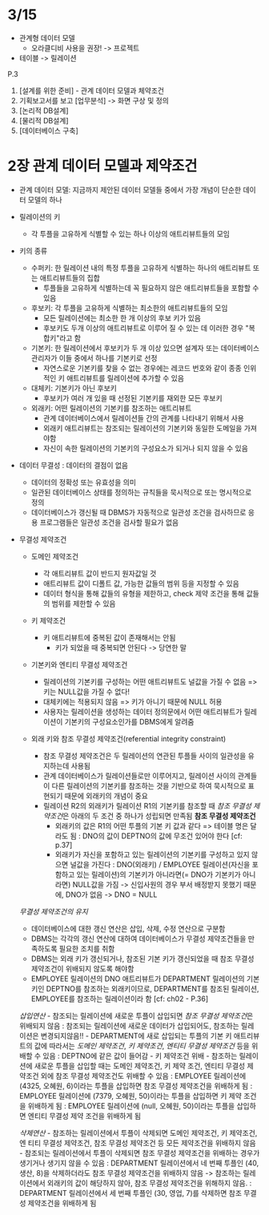 # 3/15
* 관계형 데이터 모델
  - 오라클디비 사용을 권장! -> 프로젝트
* 테이블 -> 릴레이션

P.3
1. [설계를 위한 준비] - 관계 데이터 모델과 체약조건
2. 기획보고서를 보고 [업무분석] -> 화면 구상 및 정의
3. [논리적 DB설계]
4. [물리적 DB설계]
5. [데이터베이스 구축]

# 2장 관계 데이터 모델과 제약조건
* 관계 데이터 모델: 지금까지 제안된 데이터 모델들 중에서 가장 개념이 단순한 데이터 모델의 하나

* 릴레이션의 키
  - 각 투플을 고유하게 식별할 수 있는 하나 이상의 애트리뷰트들의 모임
* 키의 종류
  * 수퍼키: 한 릴레이션 내의 특정 투플을 고유하게 식별하는 하나의 애트리뷰트 또는 애트리뷰트들의 집합
    - 투플들을 고유하게 식별하는데 꼭 필요하지 않은 애트리뷰트들을 포함할 수 있음
  * 후보키: 각 투플을 고유하게 식별하는 최소한의 애트리뷰트들의 모임
    - 모든 릴레이션에는 최소한 한 개 이상의 후보 키가 있음
    - 후보키도 두개 이상의 애트리뷰트로 이루어 질 수 있는 데 이러한 경우 "복합키"라고 함
  * 기본키: 한 릴레이션에서 후보키가 두 개 이상 있으면 설계자 또는 데이터베이스 관리자가 이들 중에서 하나를 기본키로 선정
    - 자연스로운 기본키를 찾을 수 없는 경우에는 레코드 번호와 같이 종종 인위적인 키 애트리뷰트를 릴레이션에 추가할 수 있음
  * 대체키: 기본키가 아닌 후보키
    - 후보키가 여러 개 있을 때 선정된 기본키를 재외한 모든 후보키
  * 외래키: 어떤 릴레이션의 기본키를 참조하는 애트리뷰트
    - 관계 데이터베이스에서 릴레이션들 간의 관계를 나타내기 위해서 사용
    - 외래키 애트리뷰트는 참조되는 릴레이션의 기본키와 동일한 도메일을 가져야함
    - 자신이 속한 릴레이션의 기본키의 구성요소가 되거나 되지 않을 수 있음

* 데이터 무결성 : 데이터의 결점이 없음
  - 데이터의 정확성 또는 유효성을 의미
  - 일관된 데이터베이스 상태를 정의하는 규칙들을 묵시적으로 또는 명시적으로 정의
  - 데이터베이스가 갱신될 때 DBMS가 자동적으로 일관성 조건을 검사하므로 응용 프로그램들은 일관성 조건을 검사할 필요가 없음

* 무결성 제약조건
  * 도메인 제약조건
    - 각 애트리뷰트 값이 반드지 원자값일 것
    - 애트리뷰트 값이 디폴트 값, 가능한 값들의 범위 등을 지정할 수 있음
    - 데이터 형식을 통해 값들의 유형을 제한하고, check 제약 조건을 통해 값들의 범위를 제한할 수 있음

  * 키 제약조건
    - 키 애트리뷰트에 중복된 값이 존재해서는 안됨
      - 키가 되었을 때 중복되면 안된다 -> 당연한 말

  * 기본키와 엔티티 무결성 제약조건
    - 릴레이션의 기본키를 구성하는 어떤 애트리뷰트도 널값을 가질 수 없음
      => 키는 NULL값을 가질 수 없다!
    - 대체키에는 적용되지 않음
      => 키가 아니기 때문에 NULL 허용
    - 사용자는 릴레이션을 생성하는 데이터 정의문에서 어떤 애트리뷰트가 릴레이션이 기본키의 구성요소인가를 DBMS에게 알려줌

  * 외래 키와 참조 무결성 제약조건(referential integrity constraint)
    - 참조 무결성 제약조건은 두 릴레이션의 연관된 투플들 사이의 일관성을 유지하는데 사용됨
    - 관계 데이터베이스가 릴레이션들로만 이루어지고, 릴레이션 사이의 관계들 이 다른 릴레이션의 기본키를 참조하는 것을 기반으로 하여 묵시적으로 표현되기 때문에 외래키의 개념이 중요
    - 릴레이션 R2의 외래키가 릴레이션 R1의 기본키를 참조할 때 *참조 무결성 제약조건*은 아래의 두 조건 중 하나가 성립되면 만족됨
      **참조 무결성 제약조건** 
      - 외래키의 값은 R1의 어떤 투플의 기본 키 값과 같다 => 테이블 명은 달라도 됨
        : DNO의 값이 DEPTNO의 값에 무조건 있어야 한다 [cf: p.37]
      - 외래키가 자신을 포함하고 있는 릴레이션의 기본키를 구성하고 있지 않으면 널값을 가진다
        : DNO(외래키) / EMPLOYEE 릴레이션(자신을 포함하고 있는 릴레이션)의 기본키가 아니라면(= DNO가 기본키가 아니라면) NULL값을 가짐
          -> 신입사원의 경우 부서 배정받지 못했기 때문에, DNO가 없음 -> DNO = NULL
          
  *무결성 제약조건의 유지* 
    - 데이터베이스에 대한 갱신 연산은 삽입, 삭제, 수정 연산으로 구분함
    - DBMS는 각각의 갱신 연산에 대하여 데이터베이스가 무결성 제약조건들을 만족하도록 필요한 조치를 취함
    - DBMS는 외래 키가 갱신되거나, 참조된 기본 키가 갱신되었을 때 참조 무결성 제약조건이 위배되지 않도록 해야함
    - EMPLOYEE 릴레이션의 DNO 애트리뷰트가 DEPARTMENT 릴레이션의 기본키인 DEPTNO를 참조하는 외래키이므로, DEPARTMENT를 참조된 릴레이션, EMPLOYEE를 참조하는 릴레이션이라 함
      [cf: ch02 - P.36]

    *삽입연산*
      - 참조되는 릴레이션에 새로운 투플이 삽입되면 *참조 무결성 제약조건*은 위배되지 않음
        : 참조되는 릴레이션에 새로운 데이터가 삽입되어도, 참조하는 릴레이션은 변경되지않음!!
      - DEPARTMENT에 새로 삽입되는 투플의 기본 키 애트리뷰트의 값에 따라서는 *도메인 제약조건*, *키 제약조건*, *엔티티 무결성 제약조건* 등을 위배할 수 있음
        : DEPTNO에 같은 값이 들어감 - 키 제약조건 위배
      - 참조하는 릴레이션에 새로운 투플을 삽입할 때는 도메인 제약조건, 키 제약 조건, 엔티티 무결성 제약조건 외에 참조 무결성 제약조건도 위배할 수 있음
        : EMPLOYEE 릴레이션에 (4325, 오혜원, 6)이라는 투플을 삽입하면 참조 무결성 제약조건을 위배하게 됨
        : EMPLOYEE 릴레이션에 (7379, 오혜원, 50)이라는 투플을 삽입하면 키 제약 조건을 위배하게 됨
        : EMPLOYEE 릴레이션에 (null, 오혜원, 50)이라는 투플을 삽입하면 엔티티 무결성 제약 조건을 위배하게 됨


    *삭제연산*
      - 참조하는 릴레이션에서 투플이 삭제되면 도메인 제약조건, 키 제약조건, 엔 티티 무결성 제약조건, 참조 무결성 제약조건 등 모든 제약조건을 위배하지 않음
      - 참조되는 릴레이션에서 투플이 삭제되면 참조 무결성 제약조건을 위배하는 경우가 생기거나 생기지 않을 수 있음
        : DEPARTMENT 릴레이션에서 네 번째 투플인 (40, 생산, 8)을 삭제하더라도 참조 무결성 제약조건을 위배하지 않음
          -> 참조하는 릴레이션에서 외래키의 값이 해당하지 않아, 참조 무결성 제약조건을 위해하지 않음.
        : DEPARTMENT 릴레이션에서 세 번째 투플인 (30, 영업, 7)를 삭제하면 참조 무결성 제약조건을 위배하게 됨
    